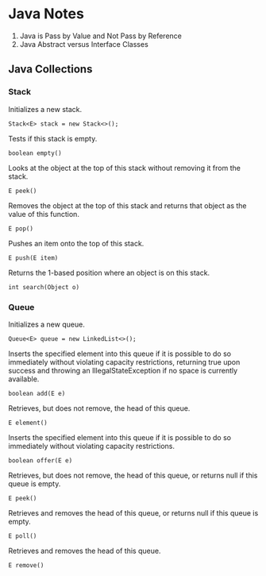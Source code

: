 # Java Notes
1. Java is Pass by Value and Not Pass by Reference
1. Java Abstract versus Interface Classes
## Java Collections
### Stack
Initializes a new stack.
```
Stack<E> stack = new Stack<>();
```
Tests if this stack is empty.
```
boolean empty()
```
Looks at the object at the top of this stack without removing it from the stack.
```
E peek()
```
Removes the object at the top of this stack and returns that object as the value of this function.
```
E pop()
```
Pushes an item onto the top of this stack.
```
E push(E item)
```
Returns the 1-based position where an object is on this stack.
```
int search(Object o)
```
### Queue
Initializes a new queue.
```
Queue<E> queue = new LinkedList<>();
```
Inserts the specified element into this queue if it is possible to do so immediately without violating capacity restrictions, returning true upon success and throwing an IllegalStateException if no space is currently available.
```
boolean add(E e)
```
Retrieves, but does not remove, the head of this queue.
```
E element()
```
Inserts the specified element into this queue if it is possible to do so immediately without violating capacity restrictions.
```
boolean offer(E e)
```
Retrieves, but does not remove, the head of this queue, or returns null if this queue is empty.
```
E peek()
```
Retrieves and removes the head of this queue, or returns null if this queue is empty.
```
E poll()
```
Retrieves and removes the head of this queue.
```
E remove()
```
